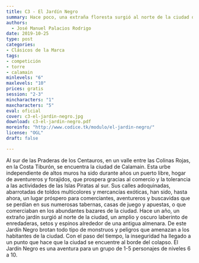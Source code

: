 ```yaml
---
title: C3 - El Jardín Negro
summary: Hace poco, una extraña floresta surgió al norte de la ciudad de Calamain, un amplio y oscuro laberinto de enredaderas, setos y espinos alrededor de una antigua almenara. De este Jardín Negro brotan todo tipo de monstruos que amenazan a los habitantes de la región. Las autoridades, desesperadas ya, buscan un grupo de aventureros corajudos dispuestos a arrostrar esta preternatural maldición.
authors:
  - José Manuel Palacios Rodrigo
date: 2019-10-25
type: post
categories:
- Clásicos de la Marca
tags:
- competición
- torre
- calamain
minlevels: "6"
maxlevels: "10"
prices: gratis
session: "2-3"
mincharacters: "1"
maxcharacters: "5"
eval: oficial
cover: c3-el-jardin-negro.jpg
download: c3-el-jardin-negro.pdf
moreinfo: "http://www.codice.tk/modulo/el-jardin-negro/"
license: "OGL"
draft: false

---
```

Al sur de las Praderas de los Centauros, en un valle entre las
Colinas Rojas, en la Costa Tiburón, se encuentra la ciudad de
Calamain. Esta urbe independiente de altos muros ha sido
durante años un puerto libre, hogar de aventureros y forajidos,
que prospera gracias al comercio y la tolerancia a las
actividades de las Islas Piratas al sur. Sus calles adoquinadas,
abarrotadas de toldos multicolores y mercancías exóticas,
han sido, hasta ahora, un lugar próspero para comerciantes,
aventureros y buscavidas que se perdían en sus numerosas
tabernas, casas de juego y apuestas, o que comerciaban en los
abundantes bazares de la ciudad.
Hace un año, un extraño jardín surgió al norte de la ciudad,
un amplio y oscuro laberinto de enredaderas, setos y espinos
alrededor de una antigua almenara. De este Jardín Negro brotan
todo tipo de monstruos y peligros que amenazan a los habitantes
de la ciudad. Con el paso del tiempo, la inseguridad
ha llegado a un punto que hace que la ciudad se encuentre al
borde del colapso.
El Jardín Negro es una aventura para un grupo de 1-5 personajes
de niveles 6 a 10.